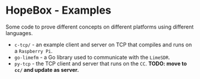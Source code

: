 # HopeBox - Examples

Some code to prove different concepts on different platforms using different languages.

* `c-tcp/` - an example client and server on TCP that compiles and runs on a `Raspberry Pi`.
* `go-limefm` - a Go library used to communicate with the `LimeSDR`.
* `py-tcp` - the TCP client and server that runs on the `CC`.  __TODO: move to `cc/` and update as server.__

